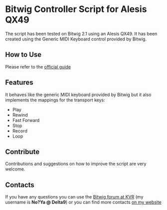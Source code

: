 # Bitwig Controller Script for Alesis QX49

The script has been tested on Bitwig 2.1 using an Alesis QX49. It has been created using the Generic MIDI Keyboard control provided by Bitwig.

## How to Use

Please refer to the [official guide](https://www.bitwig.com/en/community/control_scripts/installation_guide "Control Script Installation Guide")

## Features

It behaves like the generic MIDI keyboard provided by Bitwig but it also implements the mappings for the transport keys:
- Play
- Rewind
- Fast Forward
- Stop
- Record
- Loop

## Contribute

Contributions and suggestions on how to improve the script are very welcome.

## Contacts

If you have any questions you can use the [Bitwig forum at KVR](https://www.kvraudio.com/forum/viewforum.php?f=268) (my username is **No?Ya @  Delta9**) or you can find more contacts [on my website](http://www.noya.it)
